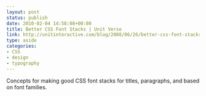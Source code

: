 ```yaml
---
layout: post
status: publish
date: 2010-02-04 14:58:08+00:00
title: Better CSS Font Stacks | Unit Verse
link: http://unitinteractive.com/blog/2008/06/26/better-css-font-stacks/
type: aside
categories:
- CSS
- design
- typography
---
```


Concepts for making good CSS font stacks for titles, paragraphs, and based on font families.
